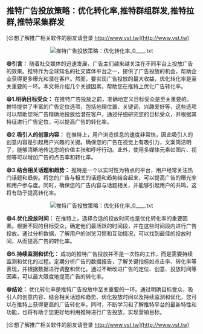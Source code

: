 ## **推特广告投放策略：优化转化率,推特群组群发,推特拉群,推特采集群发**

[😍想了解推广相关软件的朋友请登录 http://www.vst.tw](http://www.vst.tw)

 <center><img src="https://vst.tw/MP4/tuiguang/png/7.png" alt="推特广告投放策略：优化转化率_0____.txt"></center>

**😄引言：**
随着社交媒体的迅速发展，广告主们越来越关注在不同平台上投放广告的效果。推特作为全球知名的社交媒体平台之一，提供了广告投放的机会，帮助企业获得更多曝光和潜在客户。然而，要实现广告投放的最大收益，优化转化率是至关重要的一环。本文将介绍几个关键因素，帮助您在推特上优化广告转化率。

**😄1.明确目标受众：**
在推特广告投放之前，准确地定义目标受众是至关重要的。推特提供了丰富的广告定位选项，包括地理位置、关键词、兴趣爱好等，这些选项可以帮助您将广告精确地投放给潜在客户。通过仔细研究您的目标受众，并根据其特征进行广告定位，可以提高广告的转化率。

**😄2.吸引人的创意内容：**
在推特上，用户浏览信息的速度非常快，因此吸引人的创意内容是引起用户兴趣的关键。确保您的广告在视觉上有吸引力，文案简洁明了，能够清晰地传达您的价值主张和呼吁行动。此外，使用多媒体元素如图片、视频等可以增加广告的点击率和转化率。

**😄3.结合相关话题和趋势：**
推特是一个以实时性为特点的平台，用户经常关注热门话题和趋势。将您的广告与相关的话题和趋势结合起来，可以提高广告的曝光率和用户参与度。同时，确保您的广告内容与话题相关，并能够引起用户的共鸣，这将有助于提高转化率。

 <center><img src="https://vst.tw/MP4/tuiguang/png/7.png" alt="推特广告投放策略：优化转化率_0____.txt"></center>

**😄4.优化投放时间：**
在推特上，选择合适的投放时间也是优化转化率的重要因素。根据不同的目标受众，确定他们最活跃的时间段，并在这些时间段内进行广告投放。通过分析数据，了解用户的浏览习惯和互动情况，可以找到最佳的投放时间，从而提高广告的转化率。

**😄5.持续监测和优化：**
成功的推特广告投放并不是一次性的工作，而是需要持续监测和优化的过程。定期分析广告的数据报告，了解关键指标如点击率、转化率等表现，并根据数据进行调整和优化。通过不断改进广告的定位、创意、投放时间等因素，可以最大限度地提高广告的转化率。

**😄结论：**
优化转化率是推特广告投放中至关重要的一环。通过明确目标受众、吸引人的创意内容、结合相关话题和趋势、优化投放时间以及持续监测和优化，您可以在推特上获得更高的广告转化率。同时，不断学习和了解推特平台的最新特性和功能，也将有助于您更好地利用推特进行广告投放，实现营销目标。

[😍想了解推广相关软件的朋友请登录 http://www.vst.tw](http://www.vst.tw)



